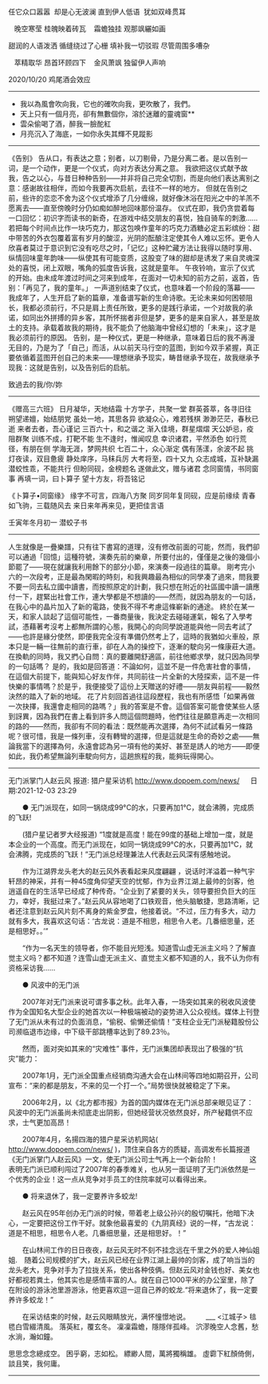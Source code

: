 任它众口嚣嚣
 却是心无波澜
直到伊人低语
 犹如双峰贯耳

   晚空寒莹
桂魄映着砖瓦
   霜蟾独挂
观那飒纚如画

甜润的人语泼洒
循缝绕过了心栅
填补我一切驳瑕
尽管周围多嘈杂

   萃精取华
昂首环顾四下
   金风萧飒
独留伊人声响

2020/10/20
鸡尾酒会效应
___

- 我以為風會吹向我，它也的確吹向我，更吹散了，我們。
- 天上只有一個月亮，卻有無數個你，溶於迷離的靈魂窗**
- 雲朵偷喝了酒，醉我一臉酡紅
- 月亮沉入了海底，一如你永失其輝不見蹤影
___
《告别》
告从口，有表达之意；别者，以刀剔骨，乃是分离二者。是以告别一词，是一个动作，更是一个仪式，向对方表达分离之意。
我欲把这仪式献予故我，告之以心，与昔日种种告别——并非将自己完全切割，而是向他们表达离别之意：感谢故往相伴，而如今我要再次启航，去往不一样的地方。
但就在告别之前，些许的恋恋不舍为这个仪式增添了几分缠绵，就好像沐浴在阳光之中的羊羔不愿离去——直至傍晚时分仍如痴如醉地回味那份温存。
仪式在即，我仍贪尝着每一口回忆：初识字而读书的新奇，在游戏中结交朋友的喜悦，独自骑车的刺激……若把每个时间点比作一块巧克力，那这包唤作童年的巧克力酒糖必定五彩缤纷：甜中带苦的外衣包覆着富有岁月的酸涩，光阴的酝酿注定使其令人难以忘怀。更令人欣喜者莫过于意识到它没有吃尽之时，「记忆」这种贮藏方法让我得以随时享用、纵情回味童年韵味——纵使其有可能变质，这股变了味的甜却是诱发了来自灵魂深处的喜悦，闭上双眼，嘴角的弧度告诉我，这就是童年。
午夜铃响，宣示了仪式的开始。由未成年渡过时间之河来到成年，在面对一切未知的前方之前，返首，告别：「再见了，我的童年。」
一声道别结束了仪式，也意味着一个阶段的落幕——我成年了，人生开启了新的篇章，准备谱写新的生命诗歌。无论未来如何困顿阻长，我都必须前行，不只是肩上责任所致，更多的是践行承诺，一个对故我的承诺，如同出外拼搏的异乡客，其所怀揣者非但是梦，更多的是来自家人，甚至是故土的支持。承载着故我的期待，我不能负了他脑海中曾经幻想的「未来」，这才是我必须前行的原因。
告别，是一种仪式，更是一种继承，意味着日后的我不再漫无目的，乃是为了「自己」而活，从以前天马行空的蓝图，到如今双手紧握，真正要依循着蓝图开创自己的未来——理想继承予现实，畴昔继承予现在，故我继承予现我：这就是告别，以及告别后的启航。

致過去的我/你/妳
___
《赠高三六班》
日月凝华，天地结霜
十方学子，共聚一堂
群英荟萃，各寻旧往
朔望递嬗，始结朋党
虽处一地，其思各异
欲凝众心，难若残棋
渺渺茫茫，春秋已逝
来者去者，吾心谨记
三百六十，和之谐之
渐入佳境，群星熠熠
天公妒忌，疫阻群聚
训练不成，打靶不能
生不逢时，惟闻叹息
幸识诸君，平然添色
如行荒径，有朋在侧
学海无涯，梦网共织
七百二十，众心渐定
偶有荡漾，余波不起
挑灯夜读，双目惫疲
静处庠序，马秣兵厉
大考将至，四十又九
众志成城，互补缺漏
潜蛟性乖，不能共行
但盼同砚，金榜题名
遂做此文，赠与诸君
念同窗情，书同窗事
再填一词，曰卜算子
望十方友，将吾铭记

《卜算子•同窗缘》
缘字不可言，四海八方聚
同岁同年复同砚，应是前缘续
青春如飞驹，三载随风去
来日来年再来见，更把佳言语

壬寅年冬月初一 潜蛟子书
___
人生就像是一疊樂譜，只有往下書寫的道理，沒有修改前面的可能，然而，我們卻可以通過「回憶」這種符號，演奏先前的樂章，所要付出的，僅僅是之後的幾個小節罷了——現在就讓我利用餘下的部分小節，來演奏一段過往的篇章。
剛考完小六的一次段考，正是最為閑暇的時刻，和我興趣最為相似的同學凑了過來，問我要不要一同去私立國中讀書，而按照原定的計劃，我只想在附近的社區國中讀一讀應付一下，趕緊出社會工作，連大學都是不想讀的——然而，就因為朋友的一句話，在我心中的晶片加入了新的電路，使我不得不考慮這條嶄新的通途。
終於在某一天，和家人談起了這個可能性，一番商量後，我決定去碰碰運氣，報名了入學考試，憑藉著考沒考上都無所謂的心態，我開心的向同學說道能與他一同去考試了——也許是緣分使然，即便我完全沒有準備仍然考上了，這時的我猶如火車般，原本只是一輛一往無前的直行車，卻在人為的操控下，逐漸的駛向另一條康莊大道。在換軌的同時，我又捫心自問：真的要離開舒適區，前往他鄉求學，就只因為同學的一句話嗎？
是的，我如是回答道：不論如何，這並不是一件危害社會的事情，在這個大前提下，能與知心好友作伴，共同前往一片全新的大陸探索，這不是一件快樂的事情嗎？於是乎，我便接受了這份上天贈送的好禮——朋友與前程——毅然決然的踏入了新的地域。
花了片刻回首過往這段歷程，我也有所感悟「如果再做一次抉擇，我還會走相同的路嗎？」我的答案是不會。這個答案可能會使某些人感到訝異，因為我們在書上看到許多人問這個問題時，他們往往是願意再走一次相同的路的——然而，我卻有不同的看法：既然能再次選擇，為何不試試看另一條路呢？很可惜，我是一條列車，沒有轉彎的選擇，但是這就是生命的奇妙之處——無論我當下的選擇為何，永遠會認為另一項有他的美好、甚至是誘人的地方——即便如此，我仍希望無論列車駛向何方，這趟旅程的我，能夠玩得開心。
___
无门派掌门人赵云风
报道: 猎户星采访机 http://www.dopoem.com/news/ 　 日期:2021-12-03 23:29

　　● 无门派现在，如同一锅烧成99°C的水，只要再加1°C，就会沸腾，完成质的飞跃!

　　(猎户星记者罗大经报道) “1度就是高度！能在99度的基础上增加一度，就是本企业的一个高度。而无门派现在，如同一锅烧成99°C的水，只要再加1°C，就会沸腾，完成质的飞跃！”无门派总经理兼法人代表赵云风深有感触地说。

　　作为江湖界龙头老大的赵云风外表看起来风度翩翩 ，说话时洋溢着一种气宇轩昂的神采，并有一种45度角仰望天空的忧郁，作为业界江湖上最帅的剑客，他逍遥自在的生活早已经成了种传奇。“企业到了紧要的关头，领导要担负巨大的压力，幸好，我挺过来了。”赵云风从容地喝了口铁观音，他头脑敏捷，思路清晰，记者还注意到赵云风片刻不离身的紫金罗盘，他接着说。“不过，压力有多大，动力就有多大，我喜欢这句话：‘古龙说：道是不相思，相思令人老。几番细思量，还是相思好。。’”

　　“作为一名天生的领导者，你不能目光短浅。知道雪山虚无派主义吗？了解直觉主义吗？都不知道？连雪山虚无派主义、直觉主义都不知道的人，我不认为你有资格采访我……

　　● 风波中的无门派

　　2007年对无门派来说可谓多事之秋。此年入春，一场突如其来的税收风波使作为全国知名大型企业的她首次以一种极端被动的姿势进入公众视线。媒体上刊登了无门派从未有过的负面消息，“偷税、偷懒还偷情！”支柱企业无门派秘籍股份公司濒临退市边缘，中下级干部跳槽率达到了89.23％。

　　然而，面对突如其来的“灾难性” 事件，无门派集团却表现出了极强的“抗灾”能力：

　　2007年1月，无门派全国重点经销商沟通大会在山林间等四地如期召开，公司宣布：“来的都是朋友，不来的见一个打一个。”局势很快就被稳定了下来。

　　2006年2月，以《北方都市报》为首的国内媒体在无门派总部亲眼见证了：风波中的无门派虽尚未彻底走出阴影，但她经营状况依然良好，所产秘籍供不应求，士气更加高昂！

　　2007年4月，名揚四海的猎户星采访机网站( http://www.dopoem.com/news/ )，顶住来自各方的质疑，高调发布长篇报道《无门派掌门人赵云风》一文，使无门派公司士气再上一个新台阶！
　　
　　这表明无门派已顺利闯过了2007年的春季难关，也从另一面证明了无门派依然是一个优秀的企业！这一点从竞争对手员工的住院率就可以看得出来。

　　● 将来退休了，我一定要养许多蛟龙!

　　赵云风在95年创办无门派的时候，带着老上级公孙兴的殷切嘱托，他暗下决心，一定要把这份工作干好。就象他最喜爱的《九阴真经》说的一样，“古龙说：道是不相思，相思令人老。几番细思量，还是相思好。！”

　　在山林间工作的日日夜夜，赵云风无时不刻不挂念远在千里之外的爱人神仙姐姐.　随着公司规模的扩大，赵云风已经在业界江湖上最帅的剑客，成了响当当的龙头老大，竞争对手为了拉拢关系，使出各种伎俩。但赵云风对金钱也好、美女也好都视若粪土，他其实也是感情丰富的人。就在自己1000平米的办公室里，除了在附设的游泳池里游游泳，他更喜欢逗一逗自己养的蛟龙.“将来退休了，我一定要养许多蛟龙！”

　　在采访结束的时候，赵云风眼睛放光，满怀憧憬地说。
　　___
<江城子>
毰毸白雪綴清風。
落英紅，覆玄冬。
凜凜霜蟾，隱隱伴孤峰。
泬漻晚空人念舊，愁水淌，瀚如鐘。

思思念念總成空。
困乎窮，志如松。
縹緲人間，萬將獨稱雄。
虛霩下紅顏倚側，談且笑，我何庸。
___

